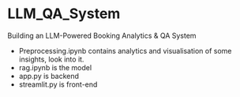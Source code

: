 # LLM_QA_System
Building an LLM-Powered Booking Analytics &amp; QA System 
- Preprocessing.ipynb contains analytics and visualisation of some insights, look into it.
- rag.ipynb is the model
- app.py is backend
- streamlit.py is front-end
